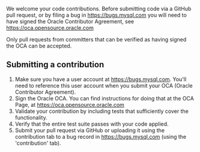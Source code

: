 We welcome your code contributions. Before submitting code via a GitHub pull
request, or by filing a bug in https://bugs.mysql.com you will need to have
signed the Oracle Contributor Agreement, see https://oca.opensource.oracle.com

Only pull requests from committers that can be verified as having signed the OCA
can be accepted.

Submitting a contribution
-------------------------

1. Make sure you have a user account at https://bugs.mysql.com. You'll need to reference
    this user account when you submit your OCA (Oracle Contributor Agreement).
2. Sign the Oracle OCA. You can find instructions for doing that at the OCA Page,
    at https://oca.opensource.oracle.com
3. Validate your contribution by including tests that sufficiently cover the functionality.
4. Verify that the entire test suite passes with your code applied.
5. Submit your pull request via GitHub or uploading it using the contribution tab to a bug
    record in https://bugs.mysql.com (using the 'contribution' tab).
